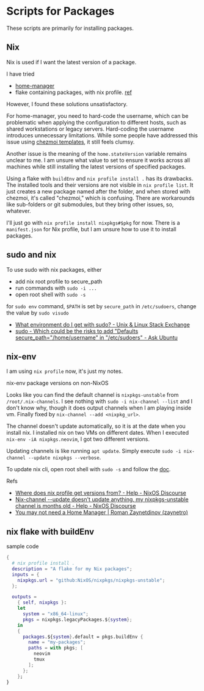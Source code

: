 # Scripts for Packages

These scripts are primarily for installing packages.

## Nix

Nix is used if I want the latest version of a package.

I have tried

- [home-manager](https://github.com/nix-community/home-manager)
- flake containing packages, with nix profile. [ref](https://discourse.nixos.org/t/how-do-nix-profiles-and-flakes-fit-together/28139/7)

However, I found these solutions unsatisfactory.

For home-manager, you need to hard-code the username, which can be problematic when applying the configuration to different hosts, such as shared workstations or legacy servers. Hard-coding the username introduces unnecessary limitations. While some people have addressed this issue using [chezmoi templates](https://www.reddit.com/r/NixOS/comments/10tu984/comment/j7af5t8/), it still feels clumsy.

Another issue is the meaning of the `home.stateVersion` variable remains unclear to me. I am unsure what value to set to ensure it works across all machines while still installing the latest versions of specified packages.

Using a flake with `buildEnv` and `nix profile install .` has its drawbacks. The installed tools and their versions are not visible in `nix profile list`. It just creates a new package named after the folder, and when stored with chezmoi, it's called "chezmoi," which is confusing. There are workarounds like sub-folders or git submodules, but they bring other issues, so, whatever.

I'll just go with `nix profile install nixpkgs#$pkg` for now. There is a `manifest.json` for Nix profile, but I am unsure how to use it to install packages.

## sudo and nix

To use sudo with nix packages, either

- add nix root profile to secure_path
- run commands with `sudo -i ...`
- open root shell with `sudo -s`

for `sudo env` command, `$PATH` is set by `secure_path` in `/etc/sudoers`, change the value by `sudo visudo`

- [What environment do I get with sudo? - Unix & Linux Stack Exchange](https://unix.stackexchange.com/a/16112)
- [sudo - Which could be the risks to add "Defaults secure_path="/home/username" in "/etc/sudoers" - Ask Ubuntu](https://askubuntu.com/q/924037)

## nix-env

I am using `nix profile` now, it's just my notes.

nix-env package versions on non-NixOS

Looks like you can find the default channel is `nixpkgs-unstable` from `/root/.nix-channels`. I see nothing with `sudo -i nix-channel --list` and I don't know why, though it does output channels when I am playing inside vm. Finally fixed by `nix-channel --add <nixpkg_url>`.

The channel doesn't update automatically, so it is at the date when you install nix. I installed nix on two VMs on different dates. When I executed `nix-env -iA nixpkgs.neovim`, I got two different versions.

Updating channels is like running `apt update`. Simply execute `sudo -i nix-channel --update nixpkgs --verbose`.

To update nix cli, open root shell with `sudo -s` and follow the [doc](https://nix.dev/manual/nix/2.17/installation/upgrading).

Refs

- [Where does nix profile get versions from? - Help - NixOS Discourse](https://discourse.nixos.org/t/where-does-ninix-profile-get-versions-from/35745/2)
- [Nix-channel --update doesn't update anything, my nixpkgs-unstable channel is months old - Help - NixOS Discourse](https://discourse.nixos.org/t/nix-channel-update-doesnt-update-anything-my-nixpkgs-unstable-channel-is-months-old/44039)
- [You may not need a Home Manager | Roman Zaynetdinov (zaynetro)](https://www.zaynetro.com/post/2024-you-dont-need-home-manager-nix)

## nix flake with buildEnv

sample code

```nix
{
  # nix profile install .
  description = "A flake for my Nix packages";
  inputs = {
    nixpkgs.url = "github:NixOS/nixpkgs/nixpkgs-unstable";
  };

  outputs =
    { self, nixpkgs }:
    let
      system = "x86_64-linux";
      pkgs = nixpkgs.legacyPackages.${system};
    in
    {
      packages.${system}.default = pkgs.buildEnv {
        name = "my-packages";
        paths = with pkgs; [
          neovim
          tmux
        ];
      };
    };
}
```
